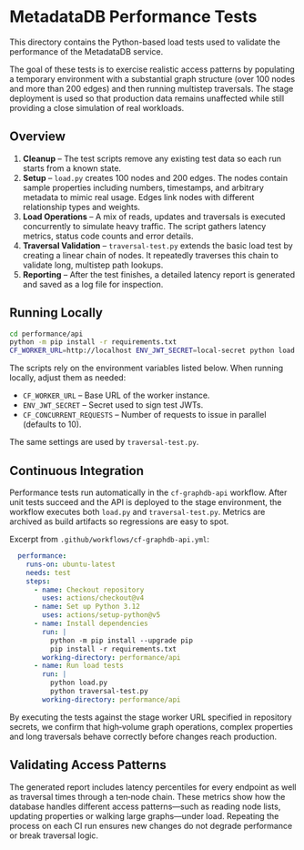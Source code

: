 # MetadataDB Performance Tests

This directory contains the Python-based load tests used to validate the performance of the MetadataDB service.

The goal of these tests is to exercise realistic access patterns by populating a temporary environment with a substantial graph structure (over 100 nodes and more than 200 edges) and then running multistep traversals. The stage deployment is used so that production data remains unaffected while still providing a close simulation of real workloads.

## Overview

1. **Cleanup** – The test scripts remove any existing test data so each run starts from a known state.
2. **Setup** – `load.py` creates 100 nodes and 200 edges. The nodes contain sample properties including numbers, timestamps, and arbitrary metadata to mimic real usage. Edges link nodes with different relationship types and weights.
3. **Load Operations** – A mix of reads, updates and traversals is executed concurrently to simulate heavy traffic. The script gathers latency metrics, status code counts and error details.
4. **Traversal Validation** – `traversal-test.py` extends the basic load test by creating a linear chain of nodes. It repeatedly traverses this chain to validate long, multistep path lookups.
5. **Reporting** – After the test finishes, a detailed latency report is generated and saved as a log file for inspection.

## Running Locally

```bash
cd performance/api
python -m pip install -r requirements.txt
CF_WORKER_URL=http://localhost ENV_JWT_SECRET=local-secret python load.py
```

The scripts rely on the environment variables listed below. When running locally, adjust them as needed:

- `CF_WORKER_URL` – Base URL of the worker instance.
- `ENV_JWT_SECRET` – Secret used to sign test JWTs.
- `CF_CONCURRENT_REQUESTS` – Number of requests to issue in parallel (defaults to 10).

The same settings are used by `traversal-test.py`.

## Continuous Integration

Performance tests run automatically in the `cf-graphdb-api` workflow. After unit tests succeed and the API is deployed to the stage environment, the workflow executes both `load.py` and `traversal-test.py`. Metrics are archived as build artifacts so regressions are easy to spot.

Excerpt from `.github/workflows/cf-graphdb-api.yml`:

```yaml
  performance:
    runs-on: ubuntu-latest
    needs: test
    steps:
      - name: Checkout repository
        uses: actions/checkout@v4
      - name: Set up Python 3.12
        uses: actions/setup-python@v5
      - name: Install dependencies
        run: |
          python -m pip install --upgrade pip
          pip install -r requirements.txt
        working-directory: performance/api
      - name: Run load tests
        run: |
          python load.py
          python traversal-test.py
        working-directory: performance/api
```

By executing the tests against the stage worker URL specified in repository secrets, we confirm that high‑volume graph operations, complex properties and long traversals behave correctly before changes reach production.

## Validating Access Patterns

The generated report includes latency percentiles for every endpoint as well as traversal times through a ten‑node chain. These metrics show how the database handles different access patterns—such as reading node lists, updating properties or walking large graphs—under load. Repeating the process on each CI run ensures new changes do not degrade performance or break traversal logic.

